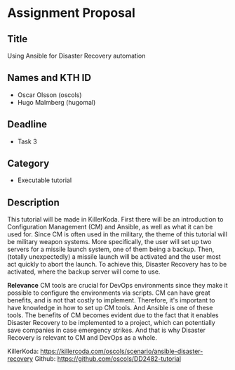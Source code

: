 # Assignment Proposal

## Title

Using Ansible for Disaster Recovery automation

## Names and KTH ID

- Oscar Olsson (oscols)
- Hugo Malmberg (hugomal)

## Deadline

- Task 3

## Category

- Executable tutorial

## Description
This tutorial will be made in KillerKoda. First there will be an introduction to Configuration Management (CM) and Ansible, as well as what it can be used for. Since CM is often used in the military, the theme of this tutorial will be military weapon systems. More specifically, the user will set up two servers for a missile launch system, one of them being a backup. Then, (totally unexpectedly) a missile launch will be activated and the user most act quickly to abort the launch. To achieve this, Disaster Recovery has to be activated, where the backup server will come to use. 

**Relevance**
CM tools are crucial for DevOps environments since they make it possible to configure the environments via scripts. CM can have great benefits, and is not that costly to implement. Therefore, it's important to have knowledge in how to set up CM tools. And Ansible is one of these tools. The benefits of CM becomes evident due to the fact that it enables Disaster Recovery to be implemented to a project, which can potentially save companies in case emergency strikes. And that is why Disaster Recovery is relevant to CM and DevOps as a whole.

KillerKoda: https://killercoda.com/oscols/scenario/ansible-disaster-recovery
Github: https://github.com/oscols/DD2482-tutorial 